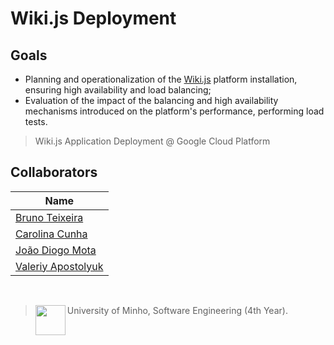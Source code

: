 # Wiki.js Deployment

## Goals

* Planning and operationalization of the <a href="https://js.wiki/">Wiki.js</a> platform installation, ensuring high availability and load balancing;
* Evaluation of the impact of the balancing and high availability mechanisms introduced on the platform's performance, performing load tests. 

> Wiki.js Application Deployment @ Google Cloud Platform

## Collaborators

| Name            	|
|-----------------	|
| [Bruno Teixeira](https://github.com/Teixeira992)      	|
| [Carolina Cunha](https://github.com/13caroline)  	|
| [João Diogo Mota](https://github.com/JoaoDiogoMota) 	|
| [Valeriy Apostolyuk](https://github.com/Valeriy-Apostolyuk)      	|

<br>

> <img src="https://seeklogo.com/images/U/Universidade_do_Minho-logo-CB2F98451C-seeklogo.com.png" align="left" height="48" width="48" > University of Minho, Software Engineering (4th Year).
